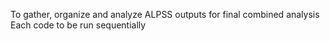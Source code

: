To gather, organize and analyze ALPSS outputs for final combined analysis 
Each code to be run sequentially

